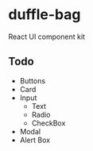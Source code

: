 # duffle-bag
React UI component kit

## Todo

* Buttons
* Card
* Input
  * Text
  * Radio
  * CheckBox
* Modal
* Alert Box


